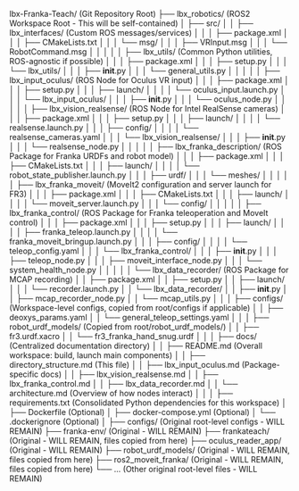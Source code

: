 lbx-Franka-Teach/ (Git Repository Root)
├── lbx_robotics/ (ROS2 Workspace Root - This will be self-contained)
│ ├── src/
│ │ ├── lbx_interfaces/ (Custom ROS messages/services)
│ │ │ ├── package.xml
│ │ │ ├── CMakeLists.txt
│ │ │ └── msg/
│ │ │ ├── VRInput.msg
│ │ │ └── RobotCommand.msg
│ │ │
│ │ ├── lbx_utils/ (Common Python utilities, ROS-agnostic if possible)
│ │ │ ├── package.xml
│ │ │ ├── setup.py
│ │ │ └── lbx_utils/
│ │ │ ├── **init**.py
│ │ │ └── general_utils.py
│ │ │
│ │ ├── lbx_input_oculus/ (ROS Node for Oculus VR input)
│ │ │ ├── package.xml
│ │ │ ├── setup.py
│ │ │ ├── launch/
│ │ │ │ └── oculus_input.launch.py
│ │ │ └── lbx_input_oculus/
│ │ │ ├── **init**.py
│ │ │ └── oculus_node.py
│ │ │
│ │ ├── lbx_vision_realsense/ (ROS Node for Intel RealSense cameras)
│ │ │ ├── package.xml
│ │ │ ├── setup.py
│ │ │ ├── launch/
│ │ │ │ └── realsense.launch.py
│ │ │ ├── config/
│ │ │ │ └── realsense_cameras.yaml
│ │ │ └── lbx_vision_realsense/
│ │ │ ├── **init**.py
│ │ │ └── realsense_node.py
│ │ │
│ │ ├── lbx_franka_description/ (ROS Package for Franka URDFs and robot model)
│ │ │ ├── package.xml
│ │ │ ├── CMakeLists.txt
│ │ │ ├── launch/
│ │ │ │ └── robot_state_publisher.launch.py
│ │ │ ├── urdf/
│ │ │ └── meshes/
│ │ │
│ │ ├── lbx_franka_moveit/ (MoveIt2 configuration and server launch for FR3)
│ │ │ ├── package.xml
│ │ │ ├── CMakeLists.txt
│ │ │ ├── launch/
│ │ │ │ └── moveit_server.launch.py
│ │ │ └── config/
│ │ │
│ │ ├── lbx_franka_control/ (ROS Package for Franka teleoperation and MoveIt control)
│ │ │ ├── package.xml
│ │ │ ├── setup.py
│ │ │ ├── launch/
│ │ │ │ ├── franka_teleop.launch.py
│ │ │ │ └── franka_moveit_bringup.launch.py
│ │ │ ├── config/
│ │ │ │ └── teleop_config.yaml
│ │ │ └── lbx_franka_control/
│ │ │ ├── **init**.py
│ │ │ ├── teleop_node.py
│ │ │ ├── moveit_interface_node.py
│ │ │ └── system_health_node.py
│ │ │
│ │ └── lbx_data_recorder/ (ROS Package for MCAP recording)
│ │ ├── package.xml
│ │ ├── setup.py
│ │ ├── launch/
│ │ │ └── recorder.launch.py
│ │ └── lbx_data_recorder/
│ │ ├── **init**.py
│ │ ├── mcap_recorder_node.py
│ │ └── mcap_utils.py
│ │
│ ├── configs/ (Workspace-level configs, copied from root/configs if applicable)
│ │ ├── deoxys_params.yaml
│ │ └── general_teleop_settings.yaml
│ │
│ ├── robot_urdf_models/ (Copied from root/robot_urdf_models/)
│ │ ├── fr3.urdf.xacro
│ │ └── fr3_franka_hand_snug.urdf
│ │
│ ├── docs/ (Centralized documentation directory)
│ │ ├── README.md (Overall workspace: build, launch main components)
│ │ ├── directory_structure.md (This file)
│ │ ├── lbx_input_oculus.md (Package-specific docs)
│ │ ├── lbx_vision_realsense.md
│ │ ├── lbx_franka_control.md
│ │ ├── lbx_data_recorder.md
│ │ └── architecture.md (Overview of how nodes interact)
│ │
│ ├── requirements.txt (Consolidated Python dependencies for this workspace)
│ ├── Dockerfile (Optional)
│ ├── docker-compose.yml (Optional)
│ └── .dockerignore (Optional)
│
├── configs/ (Original root-level configs - WILL REMAIN)
├── franka-env/ (Original - WILL REMAIN)
├── frankateach/ (Original - WILL REMAIN, files copied from here)
├── oculus_reader_app/ (Original - WILL REMAIN)
├── robot_urdf_models/ (Original - WILL REMAIN, files copied from here)
├── ros2_moveit_franka/ (Original - WILL REMAIN, files copied from here)
└── ... (Other original root-level files - WILL REMAIN)
